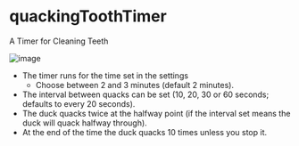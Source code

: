 # quackingToothTimer
A Timer for Cleaning Teeth

![image](https://github.com/robings/quackingToothTimer/assets/58939401/73c12633-61a4-491b-9928-d7bea606a567)

- The timer runs for the time set in the settings
  - Choose between 2 and 3 minutes (default 2 minutes).
- The interval between quacks can be set (10, 20, 30 or 60 seconds; defaults to every 20 seconds).
- The duck quacks twice at the halfway point (if the interval set means the duck will quack halfway through).
- At the end of the time the duck quacks 10 times unless you stop it.
